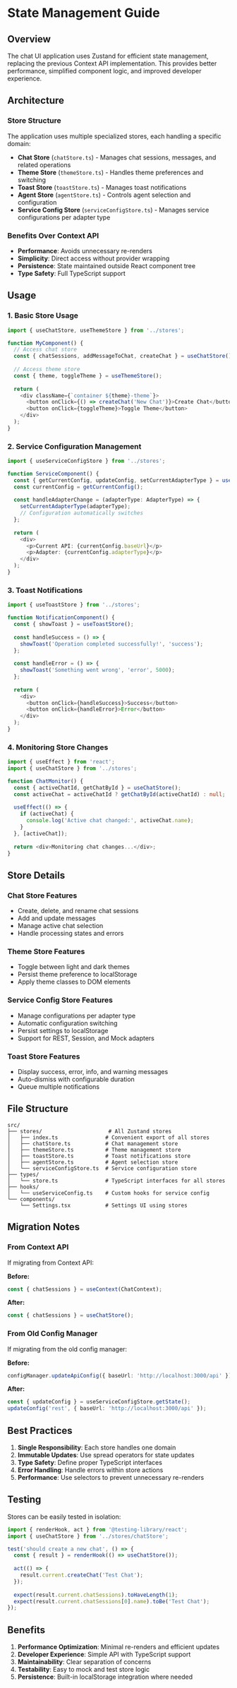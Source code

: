 # State Management Guide

## Overview

The chat UI application uses Zustand for efficient state management, replacing the previous Context API implementation. This provides better performance, simplified component logic, and improved developer experience.

## Architecture

### Store Structure
The application uses multiple specialized stores, each handling a specific domain:

- **Chat Store** (`chatStore.ts`) - Manages chat sessions, messages, and related operations
- **Theme Store** (`themeStore.ts`) - Handles theme preferences and switching
- **Toast Store** (`toastStore.ts`) - Manages toast notifications  
- **Agent Store** (`agentStore.ts`) - Controls agent selection and configuration
- **Service Config Store** (`serviceConfigStore.ts`) - Manages service configurations per adapter type

### Benefits Over Context API
- **Performance**: Avoids unnecessary re-renders
- **Simplicity**: Direct access without provider wrapping
- **Persistence**: State maintained outside React component tree
- **Type Safety**: Full TypeScript support

## Usage

### 1. Basic Store Usage

```typescript
import { useChatStore, useThemeStore } from '../stores';

function MyComponent() {
  // Access chat store
  const { chatSessions, addMessageToChat, createChat } = useChatStore();
  
  // Access theme store
  const { theme, toggleTheme } = useThemeStore();
  
  return (
    <div className={`container ${theme}-theme`}>
      <button onClick={() => createChat('New Chat')}>Create Chat</button>
      <button onClick={toggleTheme}>Toggle Theme</button>
    </div>
  );
}
```

### 2. Service Configuration Management

```typescript
import { useServiceConfigStore } from '../stores';

function ServiceComponent() {
  const { getCurrentConfig, updateConfig, setCurrentAdapterType } = useServiceConfigStore();
  const currentConfig = getCurrentConfig();
  
  const handleAdapterChange = (adapterType: AdapterType) => {
    setCurrentAdapterType(adapterType);
    // Configuration automatically switches
  };
  
  return (
    <div>
      <p>Current API: {currentConfig.baseUrl}</p>
      <p>Adapter: {currentConfig.adapterType}</p>
    </div>
  );
}
```

### 3. Toast Notifications

```typescript
import { useToastStore } from '../stores';

function NotificationComponent() {
  const { showToast } = useToastStore();
  
  const handleSuccess = () => {
    showToast('Operation completed successfully!', 'success');
  };
  
  const handleError = () => {
    showToast('Something went wrong', 'error', 5000);
  };
  
  return (
    <div>
      <button onClick={handleSuccess}>Success</button>
      <button onClick={handleError}>Error</button>
    </div>
  );
}
```

### 4. Monitoring Store Changes

```typescript
import { useEffect } from 'react';
import { useChatStore } from '../stores';

function ChatMonitor() {
  const { activeChatId, getChatById } = useChatStore();
  const activeChat = activeChatId ? getChatById(activeChatId) : null;
  
  useEffect(() => {
    if (activeChat) {
      console.log('Active chat changed:', activeChat.name);
    }
  }, [activeChat]);
  
  return <div>Monitoring chat changes...</div>;
}
```

## Store Details

### Chat Store Features
- Create, delete, and rename chat sessions
- Add and update messages
- Manage active chat selection
- Handle processing states and errors

### Theme Store Features
- Toggle between light and dark themes
- Persist theme preference to localStorage
- Apply theme classes to DOM elements

### Service Config Store Features
- Manage configurations per adapter type
- Automatic configuration switching
- Persist settings to localStorage
- Support for REST, Session, and Mock adapters

### Toast Store Features
- Display success, error, info, and warning messages
- Auto-dismiss with configurable duration
- Queue multiple notifications

## File Structure

```
src/
├── stores/                     # All Zustand stores
│   ├── index.ts               # Convenient export of all stores
│   ├── chatStore.ts           # Chat management store
│   ├── themeStore.ts          # Theme management store
│   ├── toastStore.ts          # Toast notifications store
│   ├── agentStore.ts          # Agent selection store
│   └── serviceConfigStore.ts  # Service configuration store
├── types/
│   └── store.ts               # TypeScript interfaces for all stores
├── hooks/
│   └── useServiceConfig.ts    # Custom hooks for service config
└── components/
    └── Settings.tsx           # Settings UI using stores
```

## Migration Notes

### From Context API
If migrating from Context API:

**Before:**
```typescript
const { chatSessions } = useContext(ChatContext);
```

**After:**
```typescript
const { chatSessions } = useChatStore();
```

### From Old Config Manager
If migrating from the old config manager:

**Before:**
```typescript
configManager.updateApiConfig({ baseUrl: 'http://localhost:3000/api' });
```

**After:**
```typescript
const { updateConfig } = useServiceConfigStore.getState();
updateConfig('rest', { baseUrl: 'http://localhost:3000/api' });
```

## Best Practices

1. **Single Responsibility**: Each store handles one domain
2. **Immutable Updates**: Use spread operators for state updates
3. **Type Safety**: Define proper TypeScript interfaces
4. **Error Handling**: Handle errors within store actions
5. **Performance**: Use selectors to prevent unnecessary re-renders

## Testing

Stores can be easily tested in isolation:

```typescript
import { renderHook, act } from '@testing-library/react';
import { useChatStore } from '../stores/chatStore';

test('should create a new chat', () => {
  const { result } = renderHook(() => useChatStore());
  
  act(() => {
    result.current.createChat('Test Chat');
  });
  
  expect(result.current.chatSessions).toHaveLength(1);
  expect(result.current.chatSessions[0].name).toBe('Test Chat');
});
```

## Benefits

1. **Performance Optimization**: Minimal re-renders and efficient updates
2. **Developer Experience**: Simple API with TypeScript support
3. **Maintainability**: Clear separation of concerns
4. **Testability**: Easy to mock and test store logic
5. **Persistence**: Built-in localStorage integration where needed 